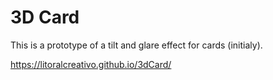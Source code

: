 # 3D Card

This is a prototype of a tilt and glare effect for cards (initialy).

https://litoralcreativo.github.io/3dCard/